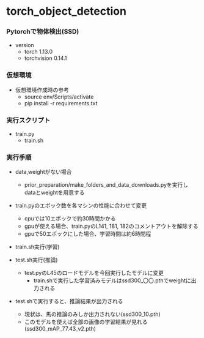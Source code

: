 # torch_object_detection

### Pytorchで物体検出(SSD)

- version
  - torch 1.13.0
  - torchvision 0.14.1


### 仮想環境
- 仮想環境作成時の参考
  - source env/Scripts/activate
  - pip install -r requirements.txt


### 実行スクリプト

- train.py
  - train.sh

### 実行手順

- data,weightがない場合
  - prior_preparation/make_folders_and_data_downloads.pyを実行しdataとweightを用意する

- train.pyのエポック数を各マシンの性能に合わせて変更
  - cpuでは10エポックで約30時間かかる
  - gpuが使える場合、train.pyのL141, 181, 182のコメントアウトを解除する
  - gpuで50エポックにした場合、学習時間は約6時間程

- train.sh実行(学習)

- test.sh実行(推論)
  - test.pyのL45のロードモデルを今回実行したモデルに変更
     - train.shで実行した学習済みモデルはssd300_〇〇.pthでweightに出力される

- test.shで実行すると、推論結果が出力される
  - 現状は、馬の推論のみしか出力されない(ssd300_10.pth)
  - このモデルを使えば全部の画像の学習結果が見れる(ssd300_mAP_77.43_v2.pth)

